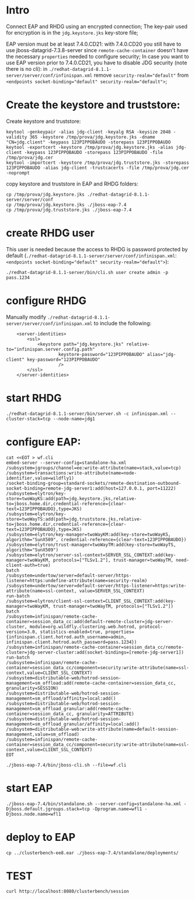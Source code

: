 # Intro

Connect EAP and RHDG using an encrypted connection;
The key-pair used for encryption is in the `jdg.keystore.jks` key-store file;

EAP version must be at least 7.4.0.CD21: with 7.4.0.CD20 you still have to use jboss-datagrid-7.3.8-server since `remote-cache-container` doesn't have the necessary `properties` needed to configure security;
In case you want to use EAP version prior to 7.4.0.CD21, you have to disable JDG security (note there is no cli): in `./redhat-datagrid-8.1.1-server/server/conf/infinispan.xml` remove `security-realm="default"` from `<endpoints socket-binding="default" security-realm="default">`;

# Create the keystore and truststore:

Create keystore and truststore:

```
keytool -genkeypair -alias jdg-client -keyalg RSA -keysize 2048 -validity 365 -keystore /tmp/prova/jdg.keystore.jks -dname "CN=jdg.client" -keypass 123PIPPOBAUDO -storepass 123PIPPOBAUDO
keytool -exportcert -keystore /tmp/prova/jdg.keystore.jks -alias jdg-client -keypass 123PIPPOBAUDO -storepass 123PIPPOBAUDO -file /tmp/prova/jdg.cer
keytool -importcert -keystore /tmp/prova/jdg.truststore.jks -storepass 123PIPPOBAUDO -alias jdg-client -trustcacerts -file /tmp/prova/jdg.cer -noprompt
```

copy keystore and truststore in EAP and RHDG folders:

```
cp /tmp/prova/jdg.keystore.jks ./redhat-datagrid-8.1.1-server/server/conf
cp /tmp/prova/jdg.keystore.jks ./jboss-eap-7.4
cp /tmp/prova/jdg.truststore.jks ./jboss-eap-7.4
```

# create RHDG user

This user is needed because the access to RHDG is password protected by default (`./redhat-datagrid-8.1.1-server/server/conf/infinispan.xml`: `<endpoints socket-binding="default" security-realm="default">`):

```
./redhat-datagrid-8.1.1-server/bin/cli.sh user create admin -p pass.1234
```

# configure RHDG

Manually modify `./redhat-datagrid-8.1.1-server/server/conf/infinispan.xml` to include the following:

```
    <server-identities>
        <ssl>
            <keystore path="jdg.keystore.jks" relative-to="infinispan.server.config.path"
                    keystore-password="123PIPPOBAUDO" alias="jdg-client" key-password="123PIPPOBAUDO"
                    />
        </ssl>
    </server-identities>
```

# start RHDG

```
./redhat-datagrid-8.1.1-server/bin/server.sh -c infinispan.xml --cluster-stack=tcp --node-name=jdg1 
```

# configure EAP: 

```
cat <<EOT > wf.cli
embed-server --server-config=standalone-ha.xml
/subsystem=jgroups/channel=ee:write-attribute(name=stack,value=tcp)
/subsystem=transactions:write-attribute(name=node-identifier,value=wildfly1)
/socket-binding-group=standard-sockets/remote-destination-outbound-socket-binding=remote-jdg-server1:add(host=127.0.0.1, port=11222)
/subsystem=elytron/key-store=twoWayKS:add(path=jdg.keystore.jks,relative-to=jboss.home.dir,credential-reference={clear-text=123PIPPOBAUDO},type=JKS)
/subsystem=elytron/key-store=twoWayTS:add(path=jdg.truststore.jks,relative-to=jboss.home.dir,credential-reference={clear-text=123PIPPOBAUDO},type=JKS)
/subsystem=elytron/key-manager=twoWayKM:add(key-store=twoWayKS, algorithm="SunX509", credential-reference={clear-text=123PIPPOBAUDO})
/subsystem=elytron/trust-manager=twoWayTM:add(key-store=twoWayTS, algorithm="SunX509")
/subsystem=elytron/server-ssl-context=SERVER_SSL_CONTEXT:add(key-manager=twoWayKM, protocols=["TLSv1.2"], trust-manager=twoWayTM, need-client-auth=true)
batch
/subsystem=undertow/server=default-server/https-listener=https:undefine-attribute(name=security-realm)
/subsystem=undertow/server=default-server/https-listener=https:write-attribute(name=ssl-context, value=SERVER_SSL_CONTEXT)
run-batch
/subsystem=elytron/client-ssl-context=CLIENT_SSL_CONTEXT:add(key-manager=twoWayKM, trust-manager=twoWayTM, protocols=["TLSv1.2"])
batch
/subsystem=infinispan/remote-cache-container=session_data_cc:add(default-remote-cluster=jdg-server-cluster, module=org.wildfly.clustering.web.hotrod, protocol-version=3.0, statistics-enabled=true, properties={infinispan.client.hotrod.auth_username=admin, infinispan.client.hotrod.auth_password=pass.1234})
/subsystem=infinispan/remote-cache-container=session_data_cc/remote-cluster=jdg-server-cluster:add(socket-bindings=[remote-jdg-server1])
run-batch
/subsystem=infinispan/remote-cache-container=session_data_cc/component=security:write-attribute(name=ssl-context,value=CLIENT_SSL_CONTEXT)
/subsystem=distributable-web/hotrod-session-management=sm_offload:add(remote-cache-container=session_data_cc, granularity=SESSION)
/subsystem=distributable-web/hotrod-session-management=sm_offload/affinity=local:add()
/subsystem=distributable-web/hotrod-session-management=sm_offload_granular:add(remote-cache-container=session_data_cc, granularity=ATTRIBUTE)
/subsystem=distributable-web/hotrod-session-management=sm_offload_granular/affinity=local:add()
/subsystem=distributable-web:write-attribute(name=default-session-management,value=sm_offload)
/subsystem=infinispan/remote-cache-container=session_data_cc/component=security:write-attribute(name=ssl-context,value=CLIENT_SSL_CONTEXT)
EOT

./jboss-eap-7.4/bin/jboss-cli.sh --file=wf.cli
```

# start EAP

```
./jboss-eap-7.4/bin/standalone.sh --server-config=standalone-ha.xml -Djboss.default.jgroups.stack=tcp -Dprogram.name=wfl1 -Djboss.node.name=wfl1
```

# deploy to EAP

```
cp ../clusterbench-ee8.ear ./jboss-eap-7.4/standalone/deployments/
```

# TEST

```
curl http://localhost:8080/clusterbench/session
```